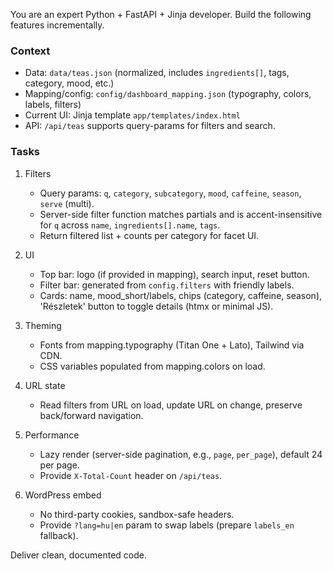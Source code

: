 You are an expert Python + FastAPI + Jinja developer. Build the following features incrementally.

### Context
- Data: `data/teas.json` (normalized, includes `ingredients[]`, tags, category, mood, etc.)
- Mapping/config: `config/dashboard_mapping.json` (typography, colors, labels, filters)
- Current UI: Jinja template `app/templates/index.html`
- API: `/api/teas` supports query-params for filters and search.

### Tasks
1) Filters
   - Query params: `q`, `category`, `subcategory`, `mood`, `caffeine`, `season`, `serve` (multi).
   - Server-side filter function matches partials and is accent-insensitive for `q` across `name`, `ingredients[].name`, `tags`.
   - Return filtered list + counts per category for facet UI.

2) UI
   - Top bar: logo (if provided in mapping), search input, reset button.
   - Filter bar: generated from `config.filters` with friendly labels.
   - Cards: name, mood_short/labels, chips (category, caffeine, season), 'Részletek' button to toggle details (htmx or minimal JS).

3) Theming
   - Fonts from mapping.typography (Titan One + Lato), Tailwind via CDN.
   - CSS variables populated from mapping.colors on load.

4) URL state
   - Read filters from URL on load, update URL on change, preserve back/forward navigation.

5) Performance
   - Lazy render (server-side pagination, e.g., `page`, `per_page`), default 24 per page.
   - Provide `X-Total-Count` header on `/api/teas`.

6) WordPress embed
   - No third-party cookies, sandbox-safe headers.
   - Provide `?lang=hu|en` param to swap labels (prepare `labels_en` fallback).

Deliver clean, documented code.
